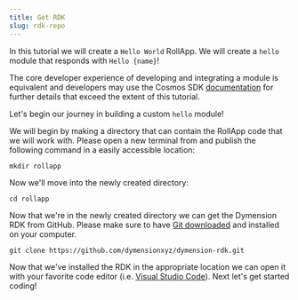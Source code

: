 ```yaml
---
title: Get RDK
slug: rdk-repo
---
```


In this tutorial we will create a `Hello World` RollApp. We will create a `hello` module that responds with `Hello {name}`!

The core developer experience of developing and integrating a module is equivalent and developers may use the Cosmos SDK [documentation](https://docs.cosmos.network/) for further details that exceed the extent of this tutorial.

Let's begin our journey in building a custom `hello` module!

We will begin by making a directory that can contain the RollApp code that we will work with. Please open a new terminal from and publish the following command in a easily accessible location:

```
mkdir rollapp
```

Now we'll move into the newly created directory:

```
cd rollapp
```

Now that we're in the newly created directory we can get the Dymension RDK from GitHub. Please make sure to have [Git downloaded](https://git-scm.com/downloads) and installed on your computer.

```
git clone https://github.com/dymensionxyz/dymension-rdk.git
```

Now that we've installed the RDK in the appropriate location we can open it with your favorite code editor (i.e. [Visual Studio Code](https://code.visualstudio.com/)). Next let's get started coding!
